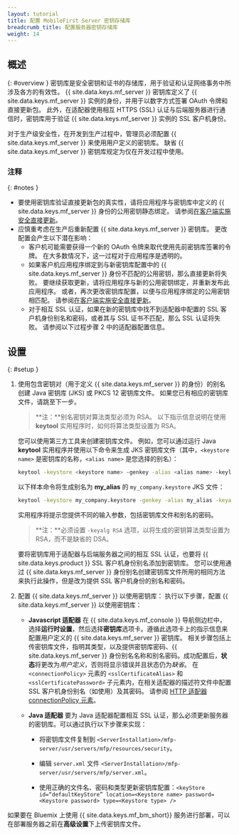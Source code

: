 ```yaml
---
layout: tutorial
title: 配置 MobileFirst Server 密钥存储库
breadcrumb_title: 配置服务器密钥存储库
weight: 14
---
```

<!-- NLS_CHARSET=UTF-8 -->
## 概述
{: #overview }
密钥库是安全密钥和证书的存储库，用于验证和认证网络事务中所涉及各方的有效性。 {{ site.data.keys.mf_server }} 密钥库定义了 {{ site.data.keys.mf_server }} 实例的身份，并用于以数字方式签署 OAuth 令牌和直接更新包。 此外，在适配器使用相互 HTTPS (SSL) 认证与后端服务器进行通信时，密钥库用于验证 {{ site.data.keys.mf_server }} 实例的 SSL 客户机身份。

对于生产级安全性，在开发到生产过程中，管理员必须配置 {{ site.data.keys.mf_server }} 来使用用户定义的密钥库。 缺省 {{ site.data.keys.mf_server }} 密钥库规定为仅在开发过程中使用。

### 注释
{: #notes }
* 要使用密钥库验证直接更新包的真实性，请将应用程序与密钥库中定义的 {{ site.data.keys.mf_server }} 身份的公用密钥静态绑定。 请参阅[在客户端实施安全直接更新](../../application-development/direct-update)。
* 应慎重考虑在生产后重新配置 {{ site.data.keys.mf_server }} 密钥库。 更改配置会产生以下潜在影响：
    * 客户机可能需要获得一个新的 OAuth 令牌来取代使用先前密钥库签署的令牌。 在大多数情况下，这一过程对于应用程序是透明的。
    * 如果客户机应用程序绑定到与新密钥库配置中的 {{ site.data.keys.mf_server }} 身份不匹配的公用密钥，那么直接更新将失败。 要继续获取更新，请将应用程序与新的公用密钥绑定，并重新发布此应用程序。 或者，再次更改密钥库配置，以便与应用程序绑定的公用密钥相匹配。 请参阅[在客户端实施安全直接更新](../../application-development/direct-update)。
    *  对于相互 SSL 认证，如果在新的密钥库中找不到适配器中配置的 SSL 客户机身份别名和密码，或者其与 SSL 证书不匹配，那么 SSL 认证将失败。 请参阅以下过程步骤 2 中的适配器配置信息。

## 设置
{: #setup }
1. 使用包含密钥对（用于定义 {{ site.data.keys.mf_server }} 的身份）的别名创建 Java 密钥库 (JKS) 或 PKCS 12 密钥库文件。 如果您已有相应的密钥库文件，请跳至下一步。

   > **注：**别名密钥对算法类型必须为 RSA。 以下指示信息说明在使用 **keytool** 实用程序时，如何将算法类型设置为 RSA。

   您可以使用第三方工具来创建密钥库文件。 例如，您可以通过运行 Java **keytool** 实用程序并使用以下命令来生成 JKS 密钥库文件（其中，`<keystore name>` 是密钥库的名称，`<alias name>` 是您选择的别名）：

   ```bash
   keytool -keystore <keystore name> -genkey -alias <alias name> -keylag RSA
   ```

   以下样本命令将生成别名为 **my_alias** 的 `my_company.keystore` JKS 文件：

   ```bash
   keytool -keystore my_company.keystore -genkey -alias my_alias -keyalg RSA
   ```

   实用程序将提示您提供不同的输入参数，包括密钥库文件和别名的密码。

   > **注：**必须设置 `-keyalg RSA` 选项，以将生成的密钥算法类型设置为 RSA，而不是缺省的 DSA。

   要将密钥库用于适配器与后端服务器之间的相互 SSL 认证，也要将 {{ site.data.keys.product }} SSL 客户机身份别名添加到密钥库。 您可以使用通过 {{ site.data.keys.mf_server }} 身份别名创建密钥库文件所用的相同方法来执行此操作，但是改为提供 SSL 客户机身份的别名和密码。

2. 配置 {{ site.data.keys.mf_server }} 以使用密钥库：
   执行以下步骤，配置 {{ site.data.keys.mf_server }} 以使用密钥库：

      * **Javascript 适配器**
        在 {{ site.data.keys.mf_console }} 导航侧边栏中，选择**运行时设置**，然后选择**密钥库**选项卡。遵循此选项卡上的指示信息来配置用户定义的 {{ site.data.keys.mf_server }} 密钥库。 相关步骤包括上传密钥库文件，指明其类型，以及提供密钥库密码、{{ site.data.keys.mf_server }} 身份别名名称和别名密码。成功配置后，**状态**将更改为*用户定义*，否则将显示错误并且状态仍为*缺省*。
        在 `<connectionPolicy>` 元素的 `<sslCertificateAlias>` 和 `<sslCertificatePassword>` 子元素内，在相关适配器的描述符文件中配置 SSL 客户机身份别名（如使用）及其密码。 请参阅 [HTTP 适配器 connectionPolicy 元素](../../adapters/javascript-adapters/js-http-adapter/#the-xml-file)。

      * **Java 适配器**
        要为 Java 适配器配置相互 SSL 认证，那么必须更新服务器的密钥库。可以通过执行以下步骤来实现：

        * 将密钥库文件复制到 `<ServerInstallation>/mfp-server/usr/servers/mfp/resources/security`。

        * 编辑 `server.xml` 文件 `<ServerInstallation>/mfp-server/usr/servers/mfp/server.xml`。

        * 使用正确的文件名、密码和类型更新密钥库配置：`<keyStore id=“defaultKeyStore” location=<Keystore name> password=<Keystore password> type=<Keystore type> />`

如果要在 Bluemix 上使用 {{ site.data.keys.mf_bm_short}} 服务进行部署，可以在部署服务器之前在**高级设置**下上传密钥库文件。
